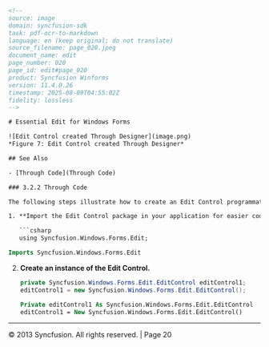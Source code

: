 ```html
<!--
source: image
domain: syncfusion-sdk
task: pdf-ocr-to-markdown
language: en (keep original; do not translate)
source_filename: page_020.jpeg
document_name: edit
page_number: 020
page_id: edit#page_020
product: Syncfusion Winforms
version: 11.4.0.26
timestamp: 2025-08-09T04:55:02Z
fidelity: lossless
-->

# Essential Edit for Windows Forms

![Edit Control created Through Designer](image.png)
*Figure 7: Edit Control created Through Designer*

## See Also

- [Through Code](Through Code)

### 3.2.2 Through Code

The following steps illustrate how to create an Edit Control programmatically.

1. **Import the Edit Control package in your application for easier coding experience.**

   ```csharp
   using Syncfusion.Windows.Forms.Edit;
   ```

   ```vb
   Imports Syncfusion.Windows.Forms.Edit
   ```

2. **Create an instance of the Edit Control.**

   ```csharp
   private Syncfusion.Windows.Forms.Edit.EditControl editControl1;
   editControl1 = new Syncfusion.Windows.Forms.Edit.EditControl();
   ```

   ```vb
   Private editControl1 As Syncfusion.Windows.Forms.Edit.EditControl
   editControl1 = New Syncfusion.Windows.Forms.Edit.EditControl()
   ```

---

© 2013 Syncfusion. All rights reserved. | Page 20
<!-- tags: [Syncfusion, WinForms, EditControl, Windows Forms, programming guide, SDK documentation] keywords: [Syncfusion Windows Forms, Edit Control,开发指南,贫困人口,代码示例,设计时特性,代码块,文档结构,参考手册,程序设计,多语言支持,代码块,段落分割,文档管理,高速访问] -->
```